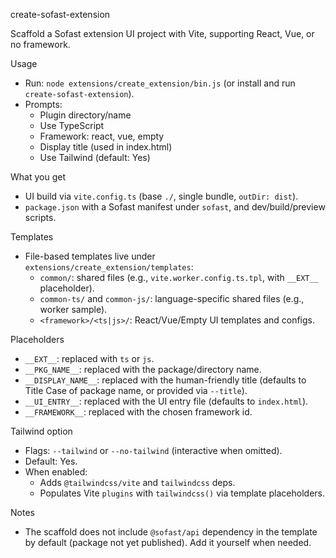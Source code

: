 create-sofast-extension

Scaffold a Sofast extension UI project with Vite, supporting React, Vue, or no framework.

Usage

- Run: `node extensions/create_extension/bin.js` (or install and run `create-sofast-extension`).
- Prompts:
  - Plugin directory/name
  - Use TypeScript
  - Framework: react, vue, empty
  - Display title (used in index.html)
  - Use Tailwind (default: Yes)

What you get

- UI build via `vite.config.ts` (base `./`, single bundle, `outDir: dist`).
- `package.json` with a Sofast manifest under `sofast`, and dev/build/preview scripts.

Templates

- File-based templates live under `extensions/create_extension/templates`:
  - `common/`: shared files (e.g., `vite.worker.config.ts.tpl`, with `__EXT__` placeholder).
  - `common-ts/` and `common-js/`: language-specific shared files (e.g., worker sample).
  - `<framework>/<ts|js>/`: React/Vue/Empty UI templates and configs.

Placeholders

- `__EXT__`: replaced with `ts` or `js`.
- `__PKG_NAME__`: replaced with the package/directory name.
- `__DISPLAY_NAME__`: replaced with the human-friendly title (defaults to Title Case of package name, or provided via `--title`).
- `__UI_ENTRY__`: replaced with the UI entry file (defaults to `index.html`).
- `__FRAMEWORK__`: replaced with the chosen framework id.

Tailwind option

- Flags: `--tailwind` or `--no-tailwind` (interactive when omitted).
- Default: Yes.
- When enabled:
  - Adds `@tailwindcss/vite` and `tailwindcss` deps.
  - Populates Vite `plugins` with `tailwindcss()` via template placeholders.

Notes

- The scaffold does not include `@sofast/api` dependency in the template by default (package not yet published). Add it yourself when needed.
